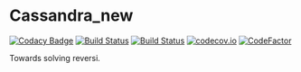 # Cassandra_new
[![Codacy Badge](https://api.codacy.com/project/badge/Grade/372e90287a5f43c8bb58e954e679d6a1)](https://app.codacy.com/app/PanicSheep/Cassandra_new?utm_source=github.com&utm_medium=referral&utm_content=PanicSheep/Cassandra_new&utm_campaign=Badge_Grade_Dashboard)
[![Build Status](https://img.shields.io/badge/c%2B%2B-11/14/17-green.svg)](https://img.shields.io/badge/c%2B%2B-11/14/17-green.svg)
[![Build Status](https://travis-ci.org/PanicSheep/Cassandra_new.svg?branch=master)](https://travis-ci.org/PanicSheep/Cassandra_new)
[![codecov.io](https://codecov.io/gh/PanicSheep/Cassandra_new/coverage.svg?branch=master)](https://codecov.io/gh/PanicSheep/Cassandra_new/branch/master/)
[![CodeFactor](https://www.codefactor.io/repository/github/panicsheep/cassandra_new/badge)](https://www.codefactor.io/repository/github/panicsheep/cassandra_new)

Towards solving reversi.
